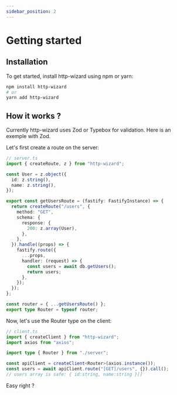 ```yaml
---
sidebar_position: 2
---
```


# Getting started

## Installation

To get started, install http-wizard using npm or yarn:

```bash title="command"
npm install http-wizard
# or
yarn add http-wizard
```

## How it works ?

Currently http-wizard uses Zod or Typebox for validation.
Here is an exemple with Zod.

Let's first create a route on the server:

```typescript title="Route creation with Fastify and Zod"
// server.ts
import { createRoute, z } from "http-wizard";

const User = z.object({
  id: z.string(),
  name: z.string(),
});

export const getUsersRoute = (fastify: FastifyInstance) => {
  return createRoute("/users", {
    method: "GET",
    schema: {
      response: {
        200: z.array(User),
      },
    },
  }).handle((props) => {
    fastify.route({
      ...props,
      handler: (request) => {
        const users = await db.getUsers();
        return users;
      },
    });
  });
};

const router = { ...getUsersRoute() };
export type Router = typeof router;
```

Now, let's use the Router type on the client:

```typescript title="Client instancation with axios"
// client.ts
import { createClient } from "http-wizard";
import axios from "axios";

import type { Router } from "./server";

const apiClient = createClient<Router>(axios.instance());
const users = await apiClient.route("[GET]/users", {}).call();
// users array is safe: { id:string, name:string }[]
```

Easy right ?
